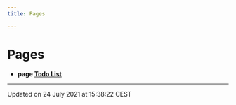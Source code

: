 ```yaml
---
title: Pages

---
```


# Pages




* **page [Todo List](/docs/api/pages/todo#page-todo)** 



-------------------------------

Updated on 24 July 2021 at 15:38:22 CEST
